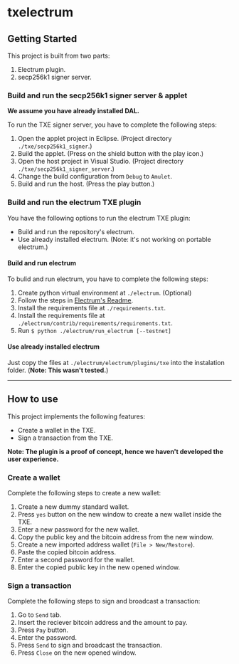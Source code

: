 # txelectrum

## Getting Started

This project is built from two parts:
1. Electrum plugin.
2. secp256k1 signer server.

### Build and run the secp256k1 signer server & applet

**We assume you have already installed DAL.**

To run the TXE signer server, you have to complete the following steps:
1. Open the applet project in Eclipse. (Project directory `./txe/secp256k1_signer`.)
2. Build the applet. (Press on the shield button with the play icon.)
3. Open the host project in Visual Studio. (Project directory `./txe/secp256k1_signer_server`.)
4. Change the build configuration from `Debug` to `Amulet`.
5. Build and run the host. (Press the play button.)

### Build and run the electrum TXE plugin

You have the following options to run the electrum TXE plugin:
* Build and run the repository's electrum.
* Use already installed electrum. (Note: it's not working on portable electrum.)

#### Build and run electrum
To bulid and run electrum, you have to complete the following steps:
1. Create python virtual environment at `./electrum`. (Optional)
2. Follow the steps in [Electrum's Readme](./electrum/README.md).
3. Install the requirements file at `./requirements.txt`.
4. Install the requirements file at `./electrum/contrib/requirements/requirements.txt`.
5. Run `$ python ./electrum/run_electrum [--testnet]`

#### Use already installed electrum
Just copy the files at `./electrum/electrum/plugins/txe` into the instalation folder. (**Note: This wasn't tested.**)

---
## How to use
This project implements the following features:
* Create a wallet in the TXE.
* Sign a transaction from the TXE.

**Note: The plugin is a proof of concept, hence we haven't developed the user experience.**

### Create a wallet
Complete the following steps to create a new wallet:
1. Create a new dummy standard wallet.
2. Press `yes` button on the new window to create a new wallet inside the TXE.
3. Enter a new password for the new wallet.
4. Copy the public key and the bitcoin address from the new window.
5. Create a new imported address wallet (`File > New/Restore`).
6. Paste the copied bitcoin address.
7. Enter a second password for the wallet.
8. Enter the copied public key in the new opened window.

### Sign a transaction
Complete the following steps to sign and broadcast a transaction:
1. Go to `Send` tab.
2. Insert the reciever bitcoin address and the amount to pay.
3. Press `Pay` button.
4. Enter the password.
5. Press `Send` to sign and broadcast the transaction.
6. Press `Close` on the new opened window.
